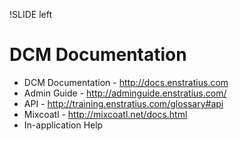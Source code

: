 !SLIDE left
# DCM Documentation
<p></p>

* DCM Documentation - http://docs.enstratius.com
* Admin Guide - http://adminguide.enstratius.com/
* API - http://training.enstratius.com/glossary#api
* Mixcoatl - http://mixcoatl.net/docs.html
* In-application Help
